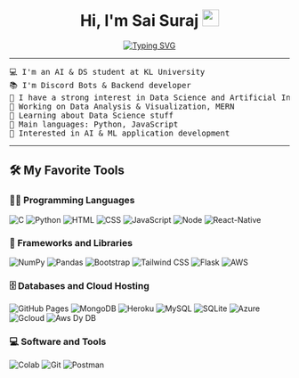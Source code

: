 <h1 align="center">
Hi, I'm Sai Suraj
	<a href="https://github.com/saisurajch" target="_self">
		<img src="https://media.giphy.com/media/hvRJCLFzcasrR4ia7z/giphy.gif" width="30">
	</a>
</h1>



<p align="center">
	<a href="https://git.io/typing-svg"><img src="https://readme-typing-svg.herokuapp.com?font=Fira+Code&pause=1000&color=075F0A&center=true&vCenter=true&width=435&lines=AI+%7C+DS+%7C+ML+Enthusiast;Love+to+learn+new+things;Interested+in+new+projects" alt="Typing SVG" /></a>
</p>


<hr>

<pre>
💻 I'm an AI & DS student at KL University
📚 I'm Discord Bots & Backend developer
📝 I have a strong interest in Data Science and Artificial Intelligence
🔭 Working on Data Analysis & Visualization, MERN
🌱 Learning about Data Science stuff
🌟 Main languages: Python, JavaScript
🚩 Interested in AI & ML application development
</pre>
<hr>


## 🛠️ My Favorite Tools

### 👨‍💻 Programming Languages

<p>
    <img alt="C" src="https://img.shields.io/badge/C-00599C?&logo=c&logoColor=white">
    <img alt="Python" src="https://img.shields.io/badge/Python%20-%2314354C.svg?logo=python&logoColor=white">
    <img alt="HTML" src="https://img.shields.io/badge/HTML5-E34F26?logo=html5&logoColor=white">
    <img alt="CSS" src="https://img.shields.io/badge/CSS3-1572B6?&logo=css3&logoColor=white">
    <img alt="JavaScript" src="https://img.shields.io/badge/JavaScript%20-%23F7DF1E.svg?logo=javascript&logoColor=black">
    <img alt="Node" src="https://img.shields.io/badge/Node.js-43853D?logo=node.js&logoColor=white">
    <img alt="React-Native" src="https://img.shields.io/badge/React_Native-20232A?logo=react&logoColor=61DAFB">
    

### 🧰 Frameworks and Libraries

<p>
    <img alt="NumPy" src="https://img.shields.io/badge/Numpy%20-%23013243.svg?logo=numpy&logoColor=white">
    <img alt="Pandas" src="https://img.shields.io/badge/Pandas%20-%23150458.svg?logo=pandas&logoColor=white">
    <img alt="Bootstrap" src="https://img.shields.io/badge/Bootstrap%20-%23150458.svg?logo=Bootstrap&logoColor=white">
    <img alt="Tailwind CSS" src="https://img.shields.io/badge/Tailwind_CSS-38B2AC?logo=tailwind-css&logoColor=white">
    <img alt="Flask" src="https://img.shields.io/badge/Flask-000000?logo=flask&logoColor=white">
    <img alt="AWS" src="https://img.shields.io/badge/Amazon_AWS-FF9900?logo=amazonaws&logoColor=white">
    
</p>

### 🗄️ Databases and Cloud Hosting

<p>
    <img alt="GitHub Pages" src="https://img.shields.io/badge/GitHub%20Pages-%23327FC7.svg?logo=github&logoColor=white">
    <img alt="MongoDB" src="https://img.shields.io/badge/MongoDB-4EA94B?logo=mongodb&logoColor=white">
    <img alt="Heroku" src="https://img.shields.io/badge/Heroku-430098?logo=heroku&logoColor=white">
    <img alt="MySQL" src="https://img.shields.io/badge/MySQL-00000F?logo=mysql&logoColor=white">
    <img alt="SQLite" src="https://img.shields.io/badge/SQLite-07405E?logo=sqlite&logoColor=white">
    <img alt="Azure" src="https://img.shields.io/badge/Microsoft_Azure-0089D6?logo=microsoft-azure&logoColor=white">
    <img alt="Gcloud" src="https://img.shields.io/badge/Google_Cloud-4285F4?logo=google-cloud&logoColor=white">
    <img alt="Aws Dy DB" src="https://img.shields.io/badge/Amazon%20DynamoDB-4053D6?logo=Amazon%20DynamoDB&logoColor=white">
    
</p>

### 💻 Software and Tools

<p>
    <img alt="Colab" src="https://img.shields.io/badge/Colab-00b56a.svg?logo=google-colab&logoColor=white">
    <img alt="Git" src="https://img.shields.io/badge/Git%20-%23F05033.svg?logo=git&logoColor=white">
    <img alt="Postman" src="https://img.shields.io/badge/Postman-FF6C37?logo=postman&logoColor=white">
    
</p>
</br>


